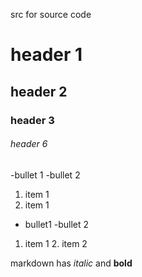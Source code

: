 src for source code

# header 1

## header 2

### header 3

###### header 6

-bullet 1
-bullet 2

1. item 1
1. item 1

- bullet1
  -bullet 2

1. item 1
   2. item 2

markdown has *italic* and **bold**
